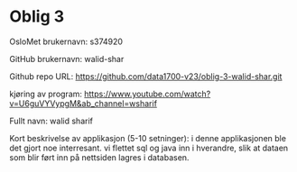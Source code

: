 Oblig 3
=======
OsloMet brukernavn: s374920

GitHub brukernavn: walid-shar

Github repo URL: https://github.com/data1700-v23/oblig-3-walid-shar.git

kjøring av program: https://www.youtube.com/watch?v=U6guVYVypgM&ab_channel=wsharif 

Fullt navn: walid sharif

Kort beskrivelse av applikasjon (5-10 setninger): i denne applikasjonen ble det gjort noe interresant. vi flettet sql og java inn i hverandre, slik at dataen som blir ført inn på nettsiden lagres i databasen.
